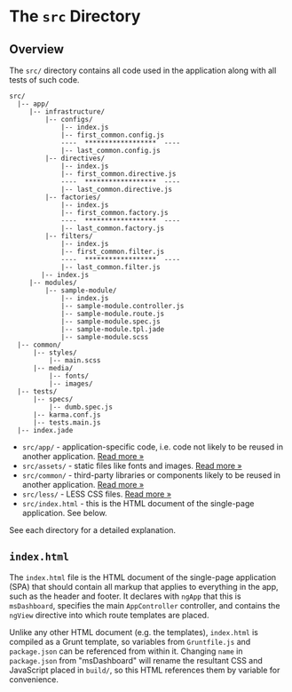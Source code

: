 # The `src` Directory

## Overview

The `src/` directory contains all code used in the application along with all
tests of such code.

```
src/
  |-- app/
     |-- infrastructure/
         |-- configs/
             |-- index.js
             |-- first_common.config.js
             ----  ******************  ----
             |-- last_common.config.js
         |-- directives/
             |-- index.js
             |-- first_common.directive.js
             ----  ******************  ----
             |-- last_common.directive.js
         |-- factories/
             |-- index.js
             |-- first_common.factory.js
             ----  ******************  ----
             |-- last_common.factory.js
         |-- filters/
             |-- index.js
             |-- first_common.filter.js
             ----  ******************  ----
             |-- last_common.filter.js
        |-- index.js
     |-- modules/
         |-- sample-module/
             |-- index.js
             |-- sample-module.controller.js
             |-- sample-module.route.js
             |-- sample-module.spec.js
             |-- sample-module.tpl.jade
             |-- sample-module.scss
  |-- common/
      |-- styles/
          |-- main.scss
      |-- media/
          |-- fonts/
          |-- images/
  |-- tests/
      |-- specs/
          |-- dumb.spec.js
      |-- karma.conf.js
      |-- tests.main.js
  |-- index.jade
```

- `src/app/` - application-specific code, i.e. code not likely to be reused in
  another application. [Read more &raquo;](app/README.md)
- `src/assets/` - static files like fonts and images.
  [Read more &raquo;](assets/README.md)
- `src/common/` - third-party libraries or components likely to be reused in
  another application. [Read more &raquo;](common/README.md)
- `src/less/` - LESS CSS files. [Read more &raquo;](less/README.md)
- `src/index.html` - this is the HTML document of the single-page application.
  See below.

See each directory for a detailed explanation.

## `index.html`

The `index.html` file is the HTML document of the single-page application (SPA)
that should contain all markup that applies to everything in the app, such as
the header and footer. It declares with `ngApp` that this is `msDashboard`,
specifies the main `AppController` controller, and contains the `ngView` directive
into which route templates are placed.

Unlike any other HTML document (e.g. the templates), `index.html` is compiled as
a Grunt template, so variables from `Gruntfile.js` and `package.json` can be
referenced from within it. Changing `name` in `package.json` from
"msDashboard" will rename the resultant CSS and JavaScript placed in `build/`,
so this HTML references them by variable for convenience.
